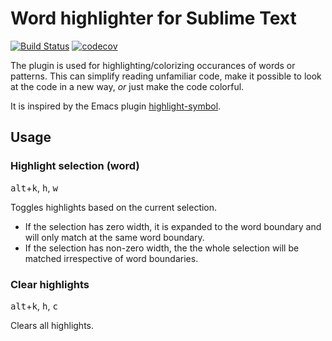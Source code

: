 # Word highlighter for Sublime Text
[![Build Status](https://travis-ci.org/emanuelen5/Word-highlighter.svg?branch=master)](https://travis-ci.org/emanuelen5/Word-highlighter)
[![codecov](https://codecov.io/gh/emanuelen5/Word-highlighter/branch/master/graph/badge.svg)](https://codecov.io/gh/emanuelen5/Word-highlighter)

The plugin is used for highlighting/colorizing occurances of words or patterns. This can simplify reading unfamiliar code, make it possible to look at the code in a new way, *or* just make the code colorful.

It is inspired by the Emacs plugin [highlight-symbol](http://nschum.de/src/emacs/highlight-symbol/).

## Usage
### Highlight selection (word)
<kbd>alt</kbd>+<kbd>k</kbd>, <kbd>h</kbd>, <kbd>w</kbd>

Toggles highlights based on the current selection.

* If the selection has zero width, it is expanded to the word boundary and will only match at the same word boundary.
* If the selection has non-zero width, the the whole selection will be matched irrespective of word boundaries.

### Clear highlights
<kbd>alt</kbd>+<kbd>k</kbd>, <kbd>h</kbd>, <kbd>c</kbd>

Clears all highlights.

